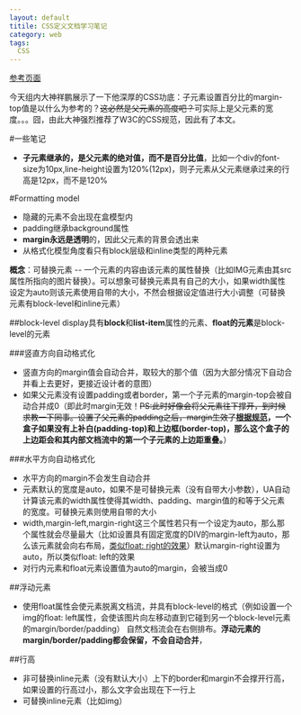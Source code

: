 ```yaml
---
layout: default
titile: CSS定义文档学习笔记
category: web
tags:
  CSS
---
```

[参考页面](http://www.w3.org/TR/CSS1/)

今天组内大神祥鹏展示了一下他深厚的CSS功底：子元素设置百分比的margin-top值是以什么为参考的？<del>这必然是父元素的高度吧？</del>可实际上是父元素的宽度。。。囧，由此大神强烈推荐了W3C的CSS规范，因此有了本文。

#一些笔记
+ **子元素继承的，是父元素的绝对值，而不是百分比值**，比如一个div的font-size为10px,line-height设置为120%(12px)，则子元素从父元素继承过来的行高是12px，而不是120%

#Formatting model
+ 隐藏的元素不会出现在盒模型内
+ padding继承background属性
+ **margin永远是透明**的，因此父元素的背景会透出来
+ 从格式化模型角度看只有block层级和inline类型的两种元素

**概念**：可替换元素 -- 一个元素的内容由该元素的属性替换（比如IMG元素由其src属性所指向的图片替换）。可以想象可替换元素具有自己的大小，如果width属性设定为auto则该元素使用自带的大小，不然会根据设定值进行大小调整（可替换元素有block-level和inline元素）

##block-level
display具有**block**和**list-item**属性的元素、**float的元素**是block-level的元素

###竖直方向自动格式化
+ 竖直方向的margin值会自动合并，取较大的那个值（因为大部分情况下自动合并看上去更好，更接近设计者的意图）
+ 如果父元素没有设置padding或者border，第一个子元素的margin-top会被自动合并成0（即此时margin无效！<del>PS:此时好像会将父元素往下撑开，到时候求教一下同事。设置了父元素的padding之后，margin生效了</del>**[根据规范](http://www.hicss.net/do-not-tell-me-you-understand-margin/)，一个盒子如果没有上补白(padding-top)和上边框(border-top)，那么这个盒子的上边距会和其内部文档流中的第一个子元素的上边距重叠。**）

###水平方向自动格式化
+ 水平方向的margin不会发生自动合并
+ 元素默认的宽度是auto，如果不是可替换元素（没有自带大小参数），UA自动计算该元素的width属性使得其width、padding、margin值的和等于父元素的宽度。可替换元素则使用自带的大小
+ width,margin-left,margin-right这三个属性若只有一个设定为auto，那么那个属性就会尽量最大（比如设置具有固定宽度的DIV的margin-left为auto，那么该元素就会向右布局，[类似float: right的效果](http://jsfiddle.net/7yv5b/)）默认margin-right设置为auto，所以类似float: left的效果
+ 对行内元素和float元素设置值为auto的margin，会被当成0

##浮动元素
+ 使用float属性会使元素脱离文档流，并具有block-level的格式（例如设置一个img的float: left属性，会使该图片向左移动直到它碰到另一个block-level元素的margin/border/padding）
自然文档流会在右侧排布。**浮动元素的margin/border/padding都会保留，不会自动合并**，

##行高
+ 非可替换inline元素（没有默认大小）上下的border和margin不会撑开行高，如果设置的行高过小，那么文字会出现在下一行上
+ 可替换inline元素（比如img）